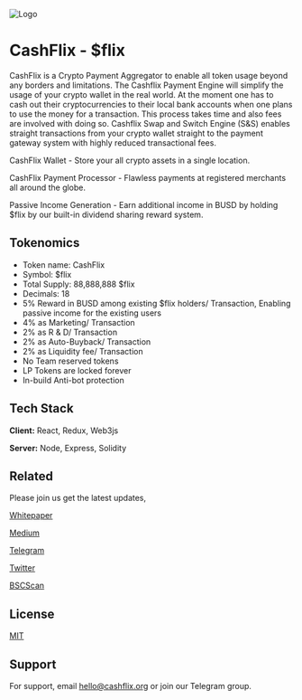 

![Logo](https://cashflix.org/CashflixLogo.png)

    
# CashFlix - $flix

CashFlix is a Crypto Payment Aggregator to enable all token usage beyond any borders and limitations. The Cashflix Payment Engine will simplify the usage of your crypto wallet in the real world. At the moment one has to cash out their cryptocurrencies to their local bank accounts when one plans to use the money for a transaction. This process takes time and also fees are involved with doing so. Cashflix Swap and Switch Engine (S&S) enables straight transactions from your crypto wallet straight to the payment gateway system with highly reduced transactional fees.

CashFlix Wallet - Store your all crypto assets in a single location. 

CashFlix Payment Processor - Flawless payments at registered merchants all around the globe. 

Passive Income Generation - Earn additional income in BUSD by holding $flix by our built-in dividend sharing reward system.




## Tokenomics

- Token name: CashFlix
- Symbol: $flix
- Total Supply: 88,888,888 $flix
- Decimals: 18
- 5% Reward in BUSD among existing $flix holders/ Transaction, Enabling passive income for the existing users
- 4% as Marketing/ Transaction
- 2% as R & D/ Transaction
- 2% as Auto-Buyback/ Transaction
- 2% as Liquidity fee/ Transaction
- No Team reserved tokens
- LP Tokens are locked forever
- In-build Anti-bot protection
  
  
## Tech Stack

**Client:** React, Redux, Web3js

**Server:** Node, Express, Solidity

  
## Related

Please join us get the latest updates,

[Whitepaper](https://cashflix.org/assets/doc/cashflix_whitepaper.pdf) 

[Medium](https://medium.com/@cashflix)

[Telegram](https://t.me/Cashflixglobal)

[Twitter](https://twitter.com/cash_flix)

[BSCScan](https://bscscan.com/token/0xd0d7e0498b231bb5df030ea8254b4e9086b2f554)

  
## License

[MIT](https://choosealicense.com/licenses/mit/)

  
## Support

For support, email hello@cashflix.org or join our Telegram group.

  
